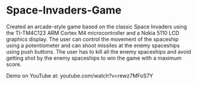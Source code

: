 # Space-Invaders-Game
Created an arcade-style game based on the classic Space Invaders using the TI-TM4C123 ARM Cortex M4 microcontroller and a Nokia 5110 LCD graphics display. The user can control the movement of the spaceship using a potentiometer and can shoot missiles at the enemy spaceships using push buttons. The user has to kill all the enemy spaceships and avoid getting shot by the enemy spaceships to win the game with a maximum score.

Demo on YouTube at: youtube.com/watch?v=rewz7MFoS7Y
